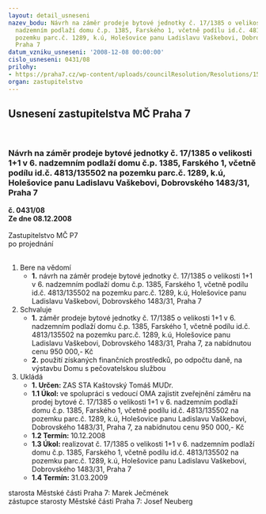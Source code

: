 ```yaml
---
layout: detail_usneseni
nazev_bodu: Návrh na záměr prodeje bytové jednotky č. 17/1385 o velikosti 1+1 v 6.
  nadzemním podlaží domu č.p. 1385, Farského 1, včetně podílu id.č. 4813/135502 na
  pozemku parc.č. 1289, k.ú, Holešovice panu Ladislavu Vaškebovi, Dobrovského 1483/31,
  Praha 7
datum_vzniku_usneseni: '2008-12-08 00:00:00'
cislo_usneseni: 0431/08
prilohy:
- https://praha7.cz/wp-content/uploads/councilResolution/Resolutions/15982/5-08-1249r.doc
organ: zastupitelstvo
---
```

<div id="ucUsn_pList" class="usn">
	<span><h2>Usnesení zastupitelstva MČ Praha 7 </h2>
<br></span><div class="standBody">
<span><h3>Návrh na záměr prodeje bytové jednotky č. 17/1385 o velikosti 1+1 v 6. nadzemním podlaží domu č.p. 1385, Farského 1, včetně podílu id.č. 4813/135502 na pozemku parc.č. 1289, k.ú, Holešovice panu Ladislavu Vaškebovi, Dobrovského 1483/31, Praha 7</h3></span><div class="center">
		<strong>č. 0431/08</strong><br>
	</div>
<div class="center">
		<strong>Ze dne 08.12.2008</strong><br><br>
	</div>Zastupitelstvo MČ P7<br> po projednání<br><br><ol>
<li>Bere na vědomí<ul><li>
<strong>1.</strong> návrh na záměr prodeje bytové jednotky č. 17/1385 o velikosti 1+1 v 6. nadzemním podlaží domu č.p. 1385, Farského 1, včetně podílu id.č. 4813/135502 na pozemku parc.č. 1289, k.ú, Holešovice panu Ladislavu Vaškebovi, Dobrovského 1483/31, Praha 7</li></ul>
</li>
<li>Schvaluje<ul>
<li>
<strong>1.</strong> záměr prodeje bytové jednotky č. 17/1385 o velikosti 1+1 v 6. nadzemním podlaží domu č.p. 1385, Farského 1, včetně podílu id.č. 4813/135502 na pozemku parc.č. 1289, k.ú, Holešovice panu Ladislavu Vaškebovi, Dobrovského 1483/31, Praha 7, za nabídnutou cenu 950 000,- Kč</li>
<li>
<strong>2.</strong> použití získaných finančních prostředků,  po odpočtu daně,  na výstavbu Domu s pečovatelskou službou</li>
</ul>
</li>
<li>Ukládá<ul>
<li>
<strong>1. Určen: </strong>ZAS STA Kaštovský Tomáš MUDr.</li>
<li>
<strong>1.1 Úkol: </strong>ve spolupráci s vedoucí OMA zajistit zveřejnění záměru na prodej bytové č. 17/1385 o velikosti 1+1 v 6. nadzemním podlaží domu č.p. 1385, Farského 1, včetně podílu id.č. 4813/135502 na pozemku parc.č. 1289, k.ú, Holešovice panu Ladislavu Vaškebovi, Dobrovského 1483/31, Praha 7, za nabídnutou cenu 950 000,- Kč</li>
<li>
<strong>1.2 Termín: </strong>10.12.2008</li>
<li>
<strong>1.3 Úkol: </strong>realizovat č. 17/1385 o velikosti 1+1 v 6. nadzemním podlaží domu č.p. 1385, Farského 1, včetně podílu id.č. 4813/135502 na pozemku parc.č. 1289, k.ú, Holešovice panu Ladislavu Vaškebovi, Dobrovského 1483/31, Praha 7</li>
<li>
<strong>1.4 Termín: </strong>31.03.2009</li>
</ul>
</li>
</ol>starosta Městské části Praha 7: Marek Ječmének<br>zástupce starosty Městské části Praha 7: Josef Neuberg
</div>
</div>